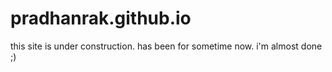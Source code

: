 pradhanrak.github.io
====================
this site is under construction. has been for sometime now. i'm almost done ;)
